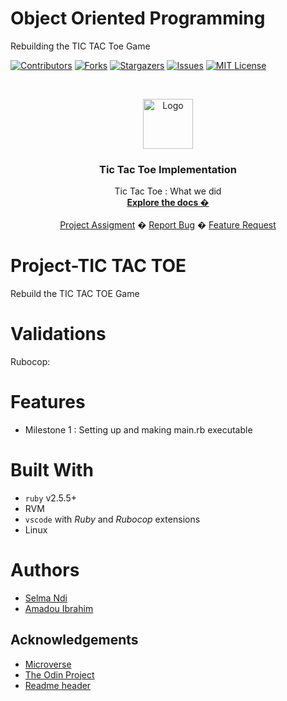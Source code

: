 # Object Oriented Programming 
Rebuilding the TIC TAC Toe Game


<!-- PROJECT SHIELDS -->
<!--
*** I'm using markdown "reference style" links for readability.
*** Reference links are enclosed in brackets [ ] instead of parentheses ( ).
*** See the bottom of this document for the declaration of the reference variables
*** for contributors-url, forks-url, etc. This is an optional, concise syntax you may use.
*** https://www.markdownguide.org/basic-syntax/#reference-style-links
-->
[![Contributors][contributors-shield]][contributors-url]
[![Forks][forks-shield]][forks-url]
[![Stargazers][stars-shield]][stars-url]
[![Issues][issues-shield]][issues-url]
[![MIT License][license-shield]][license-url]



<!-- PROJECT LOGO -->
<br />
<p align="center">
  <a href="https://www.microverse.org/">
    <img src="doc/microverse.png" alt="Logo" width="80" height="80">
  </a>

  <h3 align="center"> Tic Tac Toe Implementation</h3>

  <p align="center">
    Tic Tac Toe : What we did
    <br />
    <a href="https://github.com/Datagirlcmr/Object-Oriented-Programming/tree/features"><strong>Explore the docs �</strong></a>
    <br />
    <br />
    <a href="https://www.theodinproject.com/courses/ruby-programming/lessons/oop">Project Assigment</a>
    �
    <a href="https://github.com/Datagirlcmr/Object-Oriented-Programming/issues">Report Bug</a>
    �
    <a href="https://github.com/Datagirlcmr/Object-Oriented-Programming/issues"> Feature Request</a>
  </p>
</p>

# Project-TIC TAC TOE
Rebuild the TIC TAC TOE Game

# Validations

Rubocop: 

# Features

* Milestone 1 : Setting up and making main.rb executable

# Built With

* `ruby` v2.5.5+
* RVM
* `vscode` with _Ruby_ and _Rubocop_ extensions
* Linux

# Authors

* [Selma Ndi](https://github.com/Datagirlcmr)
* [Amadou Ibrahim](https://github.com/genzaraki)


<!--# License

<!--This project is licensed under the MIT License - see the [LICENSE.md](LICENSE.md) file for details 

<!-- ACKNOWLEDGEMENTS -->
## Acknowledgements
* [Microverse](https://www.microverse.org/)
* [The Odin Project](https://www.theodinproject.com/)
* [Readme header](https://github.com/collinsugwu/Microverse201-Enumerable-Methods)




<!-- MARKDOWN LINKS & IMAGES -->
<!-- https://www.markdownguide.org/basic-syntax/#reference-style-links -->
[contributors-shield]: https://img.shields.io/github/contributors/othneildrew/Best-README-Template.svg?style=flat-square
[contributors-url]: https://github.com/Datagirlcmr/Object-Oriented-Programming/graphs/contributors
[forks-shield]: https://img.shields.io/github/forks/Datagirlcmr/Object-Oriented-Programming
[forks-url]: https://github.com/Datagirlcmr/Object-Oriented-Programming/network/members
[stars-shield]: https://img.shields.io/github/stars/Datagirlcmr/Object-Oriented-Programming
[stars-url]: https://github.com/Datagirlcmr/Object-Oriented-Programming/stargazers
[issues-shield]: https://img.shields.io/github/issues/Datagirlcmr/Object-Oriented-Programming
[issues-url]: https://github.com/Datagirlcmr/Object-Oriented-Programming/issues
[license-shield]: https://img.shields.io/github/license/Datagirlcmr/Enumerable-Methods
[license-url]: https://github.com/Datagirlcmr/Object-Oriented-Programming/blob/master/LICENSE.txt
